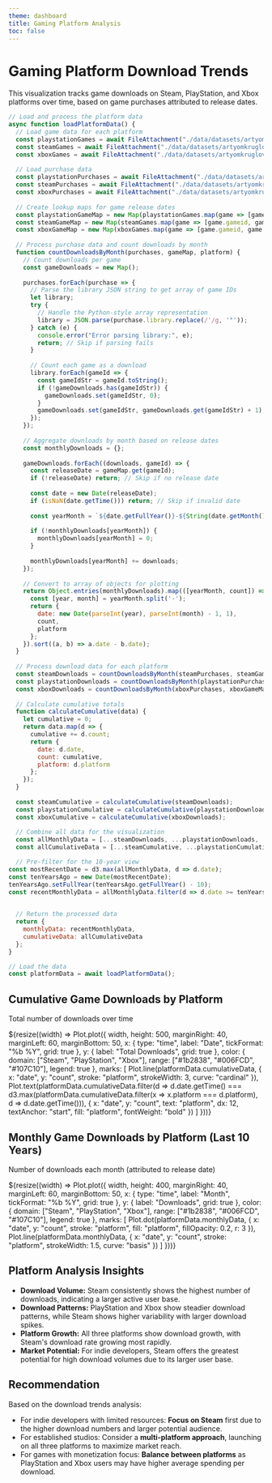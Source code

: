```yaml
---
theme: dashboard
title: Gaming Platform Analysis
toc: false
---
```


# Gaming Platform Download Trends

This visualization tracks game downloads on Steam, PlayStation, and Xbox platforms over time, based on game purchases attributed to release dates.

```js
// Load and process the platform data
async function loadPlatformData() {
  // Load game data for each platform
  const playstationGames = await FileAttachment("./data/datasets/artyomkruglov/gaming-profiles-2025-steam-playstation-xbox/versions/1/playstation/games.csv").csv();
  const steamGames = await FileAttachment("./data/datasets/artyomkruglov/gaming-profiles-2025-steam-playstation-xbox/versions/1/steam/games.csv").csv();
  const xboxGames = await FileAttachment("./data/datasets/artyomkruglov/gaming-profiles-2025-steam-playstation-xbox/versions/1/xbox/games.csv").csv();
  
  // Load purchase data
  const playstationPurchases = await FileAttachment("./data/datasets/artyomkruglov/gaming-profiles-2025-steam-playstation-xbox/versions/1/playstation/purchased_games.csv").csv();
  const steamPurchases = await FileAttachment("./data/datasets/artyomkruglov/gaming-profiles-2025-steam-playstation-xbox/versions/1/steam/purchased_games.csv").csv();
  const xboxPurchases = await FileAttachment("./data/datasets/artyomkruglov/gaming-profiles-2025-steam-playstation-xbox/versions/1/xbox/purchased_games.csv").csv();
  
  // Create lookup maps for game release dates
  const playstationGameMap = new Map(playstationGames.map(game => [game.gameid, game.release_date]));
  const steamGameMap = new Map(steamGames.map(game => [game.gameid, game.release_date]));
  const xboxGameMap = new Map(xboxGames.map(game => [game.gameid, game.release_date]));
  
  // Process purchase data and count downloads by month
  function countDownloadsByMonth(purchases, gameMap, platform) {
    // Count downloads per game
    const gameDownloads = new Map();
    
    purchases.forEach(purchase => {
      // Parse the library JSON string to get array of game IDs
      let library;
      try {
        // Handle the Python-style array representation
        library = JSON.parse(purchase.library.replace(/'/g, '"'));
      } catch (e) {
        console.error("Error parsing library:", e);
        return; // Skip if parsing fails
      }
      
      // Count each game as a download
      library.forEach(gameId => {
        const gameIdStr = gameId.toString();
        if (!gameDownloads.has(gameIdStr)) {
          gameDownloads.set(gameIdStr, 0);
        }
        gameDownloads.set(gameIdStr, gameDownloads.get(gameIdStr) + 1);
      });
    });
    
    // Aggregate downloads by month based on release dates
    const monthlyDownloads = {};
    
    gameDownloads.forEach((downloads, gameId) => {
      const releaseDate = gameMap.get(gameId);
      if (!releaseDate) return; // Skip if no release date
      
      const date = new Date(releaseDate);
      if (isNaN(date.getTime())) return; // Skip if invalid date
      
      const yearMonth = `${date.getFullYear()}-${String(date.getMonth() + 1).padStart(2, '0')}`;
      
      if (!monthlyDownloads[yearMonth]) {
        monthlyDownloads[yearMonth] = 0;
      }
      
      monthlyDownloads[yearMonth] += downloads;
    });
    
    // Convert to array of objects for plotting
    return Object.entries(monthlyDownloads).map(([yearMonth, count]) => {
      const [year, month] = yearMonth.split('-');
      return {
        date: new Date(parseInt(year), parseInt(month) - 1, 1),
        count,
        platform
      };
    }).sort((a, b) => a.date - b.date);
  }
  
  // Process download data for each platform
  const steamDownloads = countDownloadsByMonth(steamPurchases, steamGameMap, "Steam");
  const playstationDownloads = countDownloadsByMonth(playstationPurchases, playstationGameMap, "PlayStation");
  const xboxDownloads = countDownloadsByMonth(xboxPurchases, xboxGameMap, "Xbox");
  
  // Calculate cumulative totals
  function calculateCumulative(data) {
    let cumulative = 0;
    return data.map(d => {
      cumulative += d.count;
      return {
        date: d.date,
        count: cumulative,
        platform: d.platform
      };
    });
  }
  
  const steamCumulative = calculateCumulative(steamDownloads);
  const playstationCumulative = calculateCumulative(playstationDownloads);
  const xboxCumulative = calculateCumulative(xboxDownloads);
  
  // Combine all data for the visualization
  const allMonthlyData = [...steamDownloads, ...playstationDownloads, ...xboxDownloads];
  const allCumulativeData = [...steamCumulative, ...playstationCumulative, ...xboxCumulative];

  // Pre-filter for the 10-year view
const mostRecentDate = d3.max(allMonthlyData, d => d.date);
const tenYearsAgo = new Date(mostRecentDate);
tenYearsAgo.setFullYear(tenYearsAgo.getFullYear() - 10);
const recentMonthlyData = allMonthlyData.filter(d => d.date >= tenYearsAgo);

  
  // Return the processed data
  return {
    monthlyData: recentMonthlyData,
    cumulativeData: allCumulativeData
  };
}

// Load the data
const platformData = await loadPlatformData();
```

<div class="grid grid-cols-1"> 
  <div class="card"> 
    <h2>Cumulative Game Downloads by Platform</h2> 
    <p class="text-sm text-gray-500">Total number of downloads over time</p>
    ${resize((width) => Plot.plot({ 
      width, 
      height: 500, 
      marginRight: 40, 
      marginLeft: 60, 
      marginBottom: 50, 
      x: { 
        type: "time", 
        label: "Date", 
        tickFormat: "%b %Y", 
        grid: true 
      }, 
      y: { 
        label: "Total Downloads", 
        grid: true 
      }, 
      color: { 
        domain: ["Steam", "PlayStation", "Xbox"], 
        range: ["#1b2838", "#006FCD", "#107C10"], 
        legend: true 
      }, 
      marks: [ 
        Plot.line(platformData.cumulativeData, { 
          x: "date", 
          y: "count", 
          stroke: "platform", 
          strokeWidth: 3, 
          curve: "cardinal"
        }), 
        Plot.text(platformData.cumulativeData.filter(d => 
          d.date.getTime() === d3.max(platformData.cumulativeData.filter(x => x.platform === d.platform), 
          d => d.date.getTime())), { 
          x: "date", 
          y: "count", 
          text: "platform", 
          dx: 12, 
          textAnchor: "start", 
          fill: "platform", 
          fontWeight: "bold" 
        }) 
      ] 
    }))}
  </div> 
</div>

<div class="grid grid-cols-1">
  <div class="card">
    <h2>Monthly Game Downloads by Platform (Last 10 Years)</h2>
    <p class="text-sm text-gray-500">Number of downloads each month (attributed to release date)</p>
    ${resize((width) => Plot.plot({
      width,
      height: 400,
      marginRight: 40,
      marginLeft: 60,
      marginBottom: 50,
      x: {
        type: "time",
        label: "Month",
        tickFormat: "%b %Y",
        grid: true
      },
      y: {
        label: "Downloads",
        grid: true
      },
      color: {
        domain: ["Steam", "PlayStation", "Xbox"],
        range: ["#1b2838", "#006FCD", "#107C10"],
        legend: true
      },
      marks: [
        Plot.dot(platformData.monthlyData, {
          x: "date",
          y: "count",
          stroke: "platform",
          fill: "platform",
          fillOpacity: 0.2,
          r: 3
        }),
        Plot.line(platformData.monthlyData, {
          x: "date",
          y: "count",
          stroke: "platform",
          strokeWidth: 1.5,
          curve: "basis"
        })
      ]
    }))}
  </div>
</div>

<div class="grid grid-cols-1"> <div class="card"> <h2>Platform Analysis Insights</h2> <ul class="list-disc ml-6 mt-4 space-y-2"> <li><strong>Download Volume:</strong> Steam consistently shows the highest number of downloads, indicating a larger active user base.</li> <li><strong>Download Patterns:</strong> PlayStation and Xbox show steadier download patterns, while Steam shows higher variability with larger download spikes.</li> <li><strong>Platform Growth:</strong> All three platforms show download growth, with Steam's download rate growing most rapidly.</li> <li><strong>Market Potential:</strong> For indie developers, Steam offers the greatest potential for high download volumes due to its larger user base.</li> </ul> </div> </div> <div class="grid grid-cols-1"> <div class="card"> <h2>Recommendation</h2> <p class="mt-4">Based on the download trends analysis:</p> <ul class="list-disc ml-6 mt-2 space-y-2"> <li>For indie developers with limited resources: <strong>Focus on Steam</strong> first due to the higher download numbers and larger potential audience.</li> <li>For established studios: Consider a <strong>multi-platform approach</strong>, launching on all three platforms to maximize market reach.</li> <li>For games with monetization focus: <strong>Balance between platforms</strong> as PlayStation and Xbox users may have higher average spending per download.</li> </ul> </div> </div>